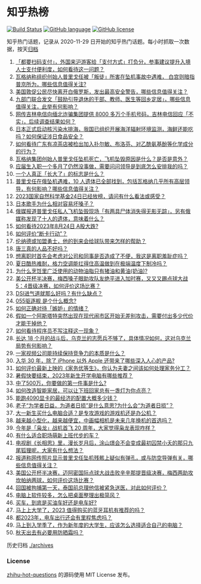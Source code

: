 # 知乎热榜
[![Build Status](https://github.com/ToWeLong/zhihu-hot-questions/workflows/CI/badge.svg)](https://github.com/ToWeLong/zhihu-hot-questions/actions)
[![GitHub language](https://img.shields.io/badge/language-golang-orange.svg)](https://golang.org/)
[![GitHub license](https://img.shields.io/github/license/ToWeLong/zhihu-hot-questions)](https://github.com/ToWeLong/zhihu-hot-questions/blob/main/LICENSE)

知乎热门话题，记录从 2020-11-29 日开始的知乎热门话题。每小时抓取一次数据，按天[归档](./archives)

<!-- BEGIN -->

1. [「都要扫码支付」，外国来沪游客给「支付方式」打负分，参事建议提升入境人士支付便利度，如何看待这一问题？](https://www.zhihu.com/question/618743422)
1. [瓦格纳称组织创始人普里戈任被「叛徒」所害在坠机事故中遇难， 白宫则暗指普京所为，哪些信息值得关注?](https://www.zhihu.com/question/618879909)
1. [美国敦促公民尽快离开白俄罗斯，发出最高安全警告，哪些信息值得关注？](https://www.zhihu.com/question/618522602)
1. [九部门联合发文「鼓励引导退休的干部、教师、医生等回乡定居」，哪些信息值得关注，此举有何影响？](https://www.zhihu.com/question/618708564)
1. [网传吉林电信向缅北诈骗集团提供 8000 多万个手机号码，吉林电信回应「不实」，后续调查结果如何？](https://www.zhihu.com/question/618757161)
1. [日本正式启动核污染水排海，我国已组织开展海洋辐射环境监测，海鲜还能吃吗？如何保证涉日食品安全？](https://www.zhihu.com/question/618895483)
1. [如何看待广东有凉茶店被检出加入扑尔敏、布洛芬、对乙酰氨基酚等化学成分的行为？](https://www.zhihu.com/question/618322081)
1. [瓦格纳集团创始人普里戈任坠机死亡，飞机坠毁原因是什么？是否是意外？](https://www.zhihu.com/question/618879786)
1. [应届生入职一个多月了仍然没事做，需要问问领导是到底怎么安排我的吗？](https://www.zhihu.com/question/617340183)
1. [一个人真正「长大了」的标志是什么？](https://www.zhihu.com/question/616797284)
1. [普里戈任在俄坠机遇难，10 人遗体已全部找到，包括瓦格纳几乎所有高层领导，有何影响？哪些信息值得关注？](https://www.zhihu.com/question/618859857)
1. [2023国家自然科学基金24日已经放榜，请问有什么看法或感受？](https://www.zhihu.com/question/618885859)
1. [日本歌手为什么相对容易坏嗓子？](https://www.zhihu.com/question/39843507)
1. [俄媒报道普里戈任私人飞机坠毁现场「有两具尸体消失得无影无踪」，另有俄媒称发现了十人的遗体，意味着什么？](https://www.zhihu.com/question/618904147)
1. [如何看待2023年8月24日 A股大跌?](https://www.zhihu.com/question/618742963)
1. [如何评价“断卡行动”？](https://www.zhihu.com/question/618135691)
1. [伦纳德或加盟勇士，他的到来会给球队带来怎样的帮助？](https://www.zhihu.com/question/618540269)
1. [唐三真的人品不好吗？](https://www.zhihu.com/question/616180745)
1. [想离职时首先会考虑对公司和同事是否造成了不便，我这是离职羞耻症吗？](https://www.zhihu.com/question/618454650)
1. [夏日酷热难耐，格力空调能扛得住高温做到在极端温度下制冷吗？](https://www.zhihu.com/question/618536892)
1. [为什么烹饪里广泛使用的动物油脂只有猪油和黄油(奶油)?](https://www.zhihu.com/question/618267494)
1. [美公开杯半决赛，梅西嗓子眼助攻队友绝平进入加时赛，又又又踢点球大战5：4晋级决赛，如何评价这场比赛？](https://www.zhihu.com/question/618894283)
1. [DSI进气道就那么好吗？有什么缺点？](https://www.zhihu.com/question/317266486)
1. [055驱逐舰  是个什么概念?](https://www.zhihu.com/question/532513340)
1. [如何正确对待「嫉妒」的情绪？](https://www.zhihu.com/question/617976890)
1. [假如一个阿斯塔特突然出现在现代闹市区开始无差别攻击，需要付出多少代价才能干掉他？](https://www.zhihu.com/question/618779481)
1. [如何看待程序员不写注释这一现象？](https://www.zhihu.com/question/587864724)
1. [长达 18 个月的战斗后，乌克兰的志愿兵不够了，具体情况如何，这对乌克兰局势有何影响？](https://www.zhihu.com/question/618780980)
1. [一家视频公司能持续保持竞争力的本质是什么？](https://www.zhihu.com/question/618785500)
1. [入华 30 年，除了 iPhone 以外 Apple 还带来了哪些深入人心的产品?](https://www.zhihu.com/question/617983104)
1. [如何评价最新上映的《家务优等生》，你认为夫妻之间该如何处理家务分工？](https://www.zhihu.com/question/618783123)
1. [暑假快要结束，2023年新生开学电脑有哪些推荐？](https://www.zhihu.com/question/617711268)
1. [中了500万，你要做的第一件事是什么?](https://www.zhihu.com/question/614255223)
1. [如何改造智能家居，可以让下班回家总有一盏灯为你点亮？](https://www.zhihu.com/question/617445211)
1. [能跑4090显卡的最经济的配置大概多少钱？](https://www.zhihu.com/question/618014534)
1. [老子“为学者日益，为道者日损”是什么意思?为什么会“为道者日损”？](https://www.zhihu.com/question/614438771)
1. [大一新生买什么电脑合适？是专攻游戏的游戏机还是办公机？](https://www.zhihu.com/question/618444465)
1. [越来越小型化，越来越便宜，中画幅相机是未来几年换机的首选吗？](https://www.zhihu.com/question/617744297)
1. [今年是「枭龙」战机首飞 20 周年，大家觉得枭龙表现咋样？](https://www.zhihu.com/question/618738986)
1. [有什么适合职场萌新上班代步的车？](https://www.zhihu.com/question/617580196)
1. [电视剧《长相思》里，漫长岁月后，涂山璟会不会变成最初囚禁小夭的那只九尾狐狸呢，大家有什么想法？](https://www.zhihu.com/question/618495355)
1. [报道称网传照片显示普里戈任坠机残骸上疑似有弹孔，或与防空导弹有关，哪些信息值得关注？](https://www.zhihu.com/question/618886129)
1. [美国公开杯半决赛，迈阿密国际点球大战击败辛辛那提晋级决赛，梅西两助攻坎帕纳两球，如何评价这场比赛？](https://www.zhihu.com/question/618882930)
1. [回国被拘捕第一天，泰国前总理他信被紧急送医，对此如何评价？](https://www.zhihu.com/question/618718182)
1. [电脑上软件较多，怎么把桌面整理出极简风？](https://www.zhihu.com/question/617552794)
1. [买车，到底是买油车好还是电车好?](https://www.zhihu.com/question/616908884)
1. [马上上大学了，2023 值得购买的蓝牙耳机有推荐的吗？](https://www.zhihu.com/question/609634972)
1. [都2023年，电车出行还会有里程焦虑吗？](https://www.zhihu.com/question/615566049)
1. [马上到入学季了，作为新年度的大学生，应该怎么选择适合自己的电脑？](https://www.zhihu.com/question/617730302)
1. [秋天出去有必要用防晒霜吗？](https://www.zhihu.com/question/615983266)

<!-- END -->

历史归档 [./archives](./archives)


### License
[zhihu-hot-questions](https://github.com/towelong/zhihu-hot-questions) 的源码使用 MIT License 发布。
